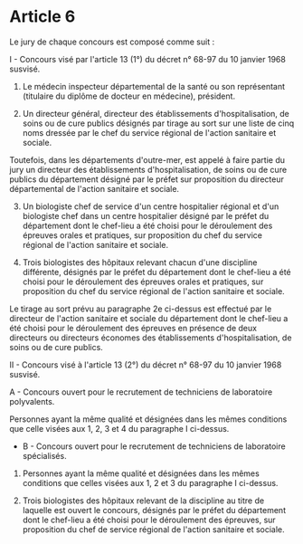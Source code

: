 # Article 6

Le jury de chaque concours est composé comme suit :

I - Concours visé par l'article 13 (1°) du décret n° 68-97 du 10 janvier 1968 susvisé.

1) Le médecin inspecteur départemental de la santé ou son représentant (titulaire du diplôme de docteur en médecine), président.

2) Un directeur général, directeur des établissements d'hospitalisation, de soins ou de cure publics désignés par tirage au sort sur une liste de cinq noms dressée par le chef du service régional de l'action sanitaire et sociale.

Toutefois, dans les départements d'outre-mer, est appelé à faire partie du jury un directeur des établissements d'hospitalisation, de soins ou de cure publics du département désigné par le préfet sur proposition du directeur départemental de l'action sanitaire et sociale.

3) Un biologiste chef de service d'un centre hospitalier régional et d'un biologiste chef dans un centre hospitalier désigné par le préfet du département dont le chef-lieu a été choisi pour le déroulement des épreuves orales et pratiques, sur proposition du chef du service régional de l'action sanitaire et sociale.

4) Trois biologistes des hôpitaux relevant chacun d'une discipline différente, désignés par le préfet du département dont le chef-lieu a été choisi pour le déroulement des épreuves orales et pratiques, sur proposition du chef du service régional de l'action sanitaire et sociale.

Le tirage au sort prévu au paragraphe 2e ci-dessus est effectué par le directeur de l'action sanitaire et sociale du département dont le chef-lieu a été choisi pour le déroulement des épreuves en présence de deux directeurs ou directeurs économes des établissements d'hospitalisation, de soins ou de cure publics.

II - Concours visé à l'article 13 (2°) du décret n° 68-97 du 10 janvier 1968 susvisé.

A - Concours ouvert pour le recrutement de techniciens de laboratoire polyvalents.

Personnes ayant la même qualité et désignées dans les mêmes conditions que celle visées aux 1, 2, 3 et 4 du paragraphe I ci-dessus.

- B - Concours ouvert pour le recrutement de techniciens de laboratoire spécialisés.

1) Personnes ayant la même qualité et désignées dans les mêmes conditions que celles visées aux 1, 2 et 3 du paragraphe I ci-dessus.

2) Trois biologistes des hôpitaux relevant de la discipline au titre de laquelle est ouvert le concours, désignés par le préfet du département dont le chef-lieu a été choisi pour le déroulement des épreuves, sur proposition du chef de service régional de l'action sanitaire et sociale.
